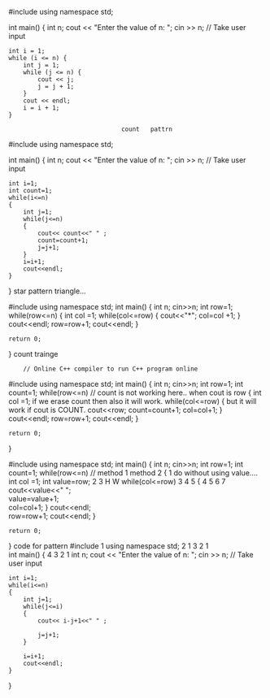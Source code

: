 
#include <iostream>
using namespace std;

int main() {
    int n;
    cout << "Enter the value of n: ";
    cin >> n;  // Take user input

    int i = 1;
    while (i <= n) {
        int j = 1;
        while (j <= n) {
            cout << j;
            j = j + 1;
        }
        cout << endl;
        i = i + 1;
    }

                                   count   pattrn
                                   
#include <iostream>
using namespace std;

int main() {
    int n;
    cout << "Enter the value of n: ";
    cin >> n;  // Take user input

    int i=1;
    int count=1;
    while(i<=n)
    {
        int j=1;
        while(j<=n)
        {
            cout<< count<<" " ;
            count=count+1;
            j=j+1;
        }
        i=i+1;
        cout<<endl;
    }
} 
                         star pattern triangle...

#include <iostream>
using namespace std;
int main() {
    int n;
    cin>>n;
    int row=1;
    while(row<=n)
    {
     int col =1;
     while(col<=row)
     {
        cout<<"*";
        col=col +1;
    }
      cout<<endl;
   row=row+1;
   cout<<endl;
}

    return 0;
}
                              count trainge


        // Online C++ compiler to run C++ program online
#include <iostream>
using namespace std;
int main() {
    int n;
    cin>>n;
    int row=1;
    int count=1;
    while(row<=n)                               // count is not working here.. when cout is row
    {
     int col =1;                                      if we erase count then also it will work.
     while(col<=row)
     {                                                  but it will work if cout is COUNT.
        cout<<row;
        count=count+1;
        col=col+1;
    }
      cout<<endl;
   row=row+1;
   cout<<endl;
}

    return 0;
}



 #include <iostream>
using namespace std;
int main() {
    int n;
    cin>>n;
    int row=1;
    int count=1;
    while(row<=n)                                        //  method 1             method 2 
    {                                                       1                     do without using value....
     int col =1; int value=row;                             2 3                       H W
     while(col<=row)                                        3 4 5
     {                                                      4 5 6 7
        cout<<value<<" ";            
       value=value+1;    
        col=col+1;
    }
      cout<<endl;                        
   row=row+1;
   cout<<endl;
}

    return 0;
}
                                   code for pattern 
#include <iostream>                                    1
using namespace std;                                    2 1
                                                        3 2 1        
int main() {                                            4 3 2 1
    int n;
    cout << "Enter the value of n: ";
    cin >> n;  // Take user input

    int i=1;
    while(i<=n)
    {
        int j=1;
        while(j<=i)
        {
            cout<< i-j+1<<" " ;
            
            j=j+1;
        }
        
        i=i+1;
        cout<<endl;
    }
    
}


